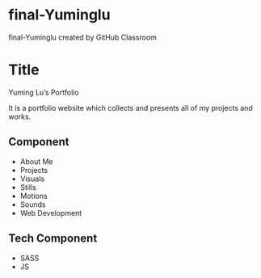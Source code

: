 # final-Yuminglu
final-Yuminglu created by GitHub Classroom
<h1>Title</h1> 
<p>Yuming Lu’s Portfolio</p>

<p>It is a portfolio website which collects and presents all of my projects and works.</p>

<h2>Component</h2>
<ul>
   <li>About Me</li>
   <li>Projects</li>
   <li>Visuals</li>
   <li>Stills</li>
   <li>Motions</li>
   <li>Sounds</li>
   <li>Web Development</li>
</ul>

<h2>Tech Component</h2>
<ul>
<li>SASS</li>
<li>JS</li>
</ul>
